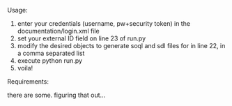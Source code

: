 Usage:

1) enter your credentials (username, pw+security token) in the documentation/login.xml file
2) set your external ID field on line 23 of run.py
3) modify the desired objects to generate soql and sdl files for in line 22, in a comma separated list
4) execute python run.py
5) voila!

Requirements:

there are some. figuring that out...
